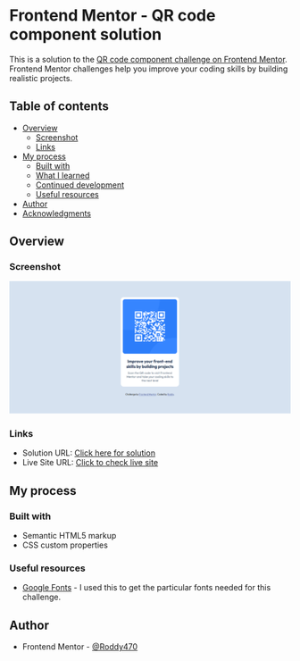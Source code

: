 # Frontend Mentor - QR code component solution

This is a solution to the [QR code component challenge on Frontend Mentor](https://www.frontendmentor.io/challenges/qr-code-component-iux_sIO_H). Frontend Mentor challenges help you improve your coding skills by building realistic projects. 

## Table of contents

- [Overview](#overview)
  - [Screenshot](#screenshot)
  - [Links](#links)
- [My process](#my-process)
  - [Built with](#built-with)
  - [What I learned](#what-i-learned)
  - [Continued development](#continued-development)
  - [Useful resources](#useful-resources)
- [Author](#author)
- [Acknowledgments](#acknowledgments)

## Overview

### Screenshot

![](images/Screenshot.png)

### Links

- Solution URL: [Click here for solution](https://github.com/Roddy470/qr-code-component)
- Live Site URL: [Click to check live site](https://qr-code-io.netlify.app)

## My process

### Built with

- Semantic HTML5 markup
- CSS custom properties

### Useful resources
- [Google Fonts](https://www.example.com) - I used this to get the particular fonts needed for this challenge.

## Author
- Frontend Mentor - [@Roddy470](https://www.frontendmentor.io/profile/Roddy470)
